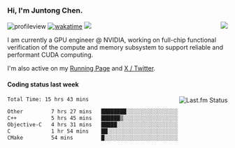 ### Hi, I'm Juntong Chen.

<img align="right" src="https://jtchen-github-readme-stats.vercel.app/api?username=jtchen2k&show_icons=false&count_private=true&hide_title=true&theme=shadow_blue&card_width=400" />

![profileview](https://komarev.com/ghpvc/?username=jtchen2k&label=profile+views&base=2800)
[![wakatime](https://wakatime.com/badge/user/13f46274-19b5-4f27-aeb5-2a5cef060c5b.svg)](https://wakatime.com/@13f46274-19b5-4f27-aeb5-2a5cef060c5b)
![](https://hit.yhype.me/github/profile?user_id=11037722)

I am currently a GPU engineer @ NVIDIA, working on full-chip functional verification of the compute and memory subsystem to support reliable and performant CUDA computing.

I'm also active on my [Running Page](https://run.jtchen.io) and [X / Twitter](https://x.com/jtchen2k).

#### Coding status last week

<a href="https://www.last.fm/user/BillChen2K">
   <img align="right" src="https://lastfm-recently-played.vercel.app/api?user=BillChen2K&count=2&width=300&header_size=compact" alt="Last.fm Status">
</a>

<!--START_SECTION:waka-->

```txt
Total Time: 15 hrs 43 mins

Other         7 hrs 27 mins   ████████░░░░░░░░░░░░░░░░░   32.15 %
C++           5 hrs 45 mins   ██████▒░░░░░░░░░░░░░░░░░░   24.80 %
Objective-C   4 hrs 31 mins   █████░░░░░░░░░░░░░░░░░░░░   19.49 %
C             1 hr 54 mins    ██░░░░░░░░░░░░░░░░░░░░░░░   08.25 %
CMake         54 mins         █░░░░░░░░░░░░░░░░░░░░░░░░   03.89 %
```

<!--END_SECTION:waka-->

<!--

<div>
<a href="https://spotify-now-playing.billchen2k.vercel.app/now-playing?open">
   <img align="right" src="https://spotify-now-playing.billchen2k.vercel.app/now-playing" width="540" height="64" alt="Now Playing">
</a>
</div>

<div>
<p align="right"><code>Now playing on Spotify: </code></p>
</div>

**BillChen2K/BillChen2K** is a ✨ _special_ ✨ repository because its `README.md` (this file) appears on your GitHub profile.

Here are some ideas to get you started:

- 🔭 I’m currently working on ...
- 🌱 I’m currently learning ...
- 👯 I’m looking to collaborate on ...
- 🤔 I’m looking for help with ...
- 💬 Ask me about ...
- 📫 How to reach me: ...
- 😄 Pronouns: ...
- ⚡ Fun fact: ...
-->

